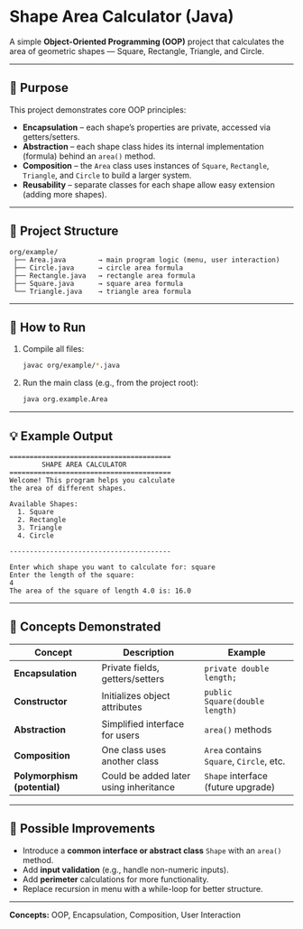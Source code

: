 # Shape Area Calculator (Java)

A simple **Object-Oriented Programming (OOP)** project that calculates the area of geometric shapes — Square, Rectangle, Triangle, and Circle.

---

## 🎯 Purpose

This project demonstrates core OOP principles:
- **Encapsulation** – each shape’s properties are private, accessed via getters/setters.
- **Abstraction** – each shape class hides its internal implementation (formula) behind an `area()` method.
- **Composition** – the `Area` class uses instances of `Square`, `Rectangle`, `Triangle`, and `Circle` to build a larger system.
- **Reusability** – separate classes for each shape allow easy extension (adding more shapes).

---

## 🧩 Project Structure

```
org/example/
 ├── Area.java        → main program logic (menu, user interaction)
 ├── Circle.java      → circle area formula
 ├── Rectangle.java   → rectangle area formula
 ├── Square.java      → square area formula
 └── Triangle.java    → triangle area formula
```

---

## 🚀 How to Run

1. Compile all files:
   ```bash
   javac org/example/*.java
   ```

2. Run the main class (e.g., from the project root):
   ```bash
   java org.example.Area
   ```

---

## 💡 Example Output

```
========================================
        SHAPE AREA CALCULATOR
========================================
Welcome! This program helps you calculate 
the area of different shapes.

Available Shapes:
  1. Square
  2. Rectangle
  3. Triangle
  4. Circle

----------------------------------------

Enter which shape you want to calculate for: square
Enter the length of the square:
4
The area of the square of length 4.0 is: 16.0
```

---

## 🧠 Concepts Demonstrated

| Concept | Description | Example |
|----------|--------------|----------|
| **Encapsulation** | Private fields, getters/setters | `private double length;` |
| **Constructor** | Initializes object attributes | `public Square(double length)` |
| **Abstraction** | Simplified interface for users | `area()` methods |
| **Composition** | One class uses another class | `Area` contains `Square`, `Circle`, etc. |
| **Polymorphism (potential)** | Could be added later using inheritance | `Shape` interface (future upgrade) |

---

## 🔮 Possible Improvements
- Introduce a **common interface or abstract class** `Shape` with an `area()` method.
- Add **input validation** (e.g., handle non-numeric inputs).
- Add **perimeter** calculations for more functionality.
- Replace recursion in menu with a while-loop for better structure.

---

**Concepts:** OOP, Encapsulation, Composition, User Interaction

